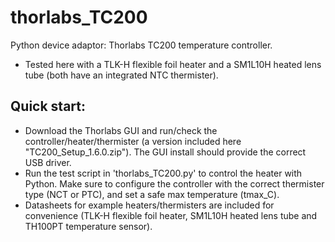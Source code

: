 # thorlabs_TC200
Python device adaptor: Thorlabs TC200 temperature controller.
- Tested here with a TLK-H flexible foil heater and a SM1L10H heated lens tube (both have an integrated NTC thermister).
## Quick start:
- Download the Thorlabs GUI and run/check the controller/heater/thermister (a version included here "TC200_Setup_1.6.0.zip"). The GUI install should provide the correct USB driver. 
- Run the test script in 'thorlabs_TC200.py' to control the heater with Python. Make sure to configure the controller with the correct thermister type (NCT or PTC), and set a safe max temperature (tmax_C).
- Datasheets for example heaters/thermisters are included for convenience (TLK-H flexible foil heater, SM1L10H heated lens tube and TH100PT temperature sensor).
